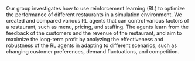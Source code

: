 Our group investigates how to use reinforcement learning (RL) to optimize the performance of different restaurants in a simulation environment. We created and compared various RL agents that can control various factors of a restaurant, such as menu, pricing, and staffing. The agents learn from the feedback of the customers and the revenue of the restaurant, and aim to maximize the long-term profit by analyzing the effectiveness and robustness of the RL agents in adapting to different scenarios, such as changing customer preferences, demand fluctuations, and competition. 
